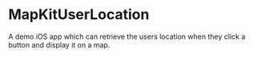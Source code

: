 # MapKitUserLocation
A demo iOS app which can retrieve the users location when they click a button and display it on a map.
